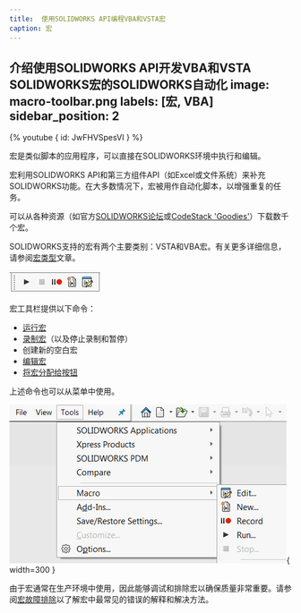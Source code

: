```yaml
---
title:  使用SOLIDWORKS API编程VBA和VSTA宏
caption: 宏
---
```

 介绍使用SOLIDWORKS API开发VBA和VSTA SOLIDWORKS宏的SOLIDWORKS自动化
image: macro-toolbar.png
labels: [宏, VBA]
sidebar_position: 2
---
{% youtube { id: JwFHVSpesVI } %}

宏是类似脚本的应用程序，可以直接在SOLIDWORKS环境中执行和编辑。

宏利用SOLIDWORKS API和第三方组件API（如Excel或文件系统）来补充SOLIDWORKS功能。在大多数情况下，宏被用作自动化脚本，以增强重复的任务。

可以从各种资源（如官方[SOLIDWORKS论坛](https://forum.solidworks.com/community/api)或[CodeStack 'Goodies'](/docs/codestack/solidworks-tools)）下载数千个宏。

SOLIDWORKS支持的宏有两个主要类别：VSTA和VBA宏。有关更多详细信息，请参阅[宏类型](/docs/codestack/solidworks-api/getting-started/macros/types)文章。

![宏工具栏](macro-toolbar.png)

宏工具栏提供以下命令：

* [运行宏](/docs/codestack/solidworks-api/getting-started/macros/run/)
* [录制宏](/docs/codestack/solidworks-api/getting-started/macros/recording/)（以及停止录制和暂停）
* 创建新的空白宏
* [编辑宏](/docs/codestack/solidworks-api/getting-started/macros/edit/)
* [将宏分配给按钮](/docs/codestack/solidworks-api/getting-started/macros/macro-buttons/)

上述命令也可以从菜单中使用。

![宏菜单](tools-macro-menu.png){ width=300 }

由于宏通常在生产环境中使用，因此能够调试和排除宏以确保质量非常重要。请参阅[宏故障排除](/docs/codestack/solidworks-api/troubleshooting/macros/)以了解宏中最常见的错误的解释和解决方法。